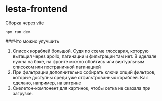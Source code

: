 # lesta-frontend

Сборка через [vite](https://vitejs.dev/)
```shell
npm run dev
```

###Что можно улучшить
1. Список кораблей большой. Судя по схеме глоссария, которую вытащил через apollo, пагинации  и фильтрации там нет. В иделале нужна на бэке, на фронте можно обойтись или виртуальным списоком или постраничной пагинацией
2. При фильтрации дополнительно собирать ключи опций фильтров, которые доступны среди уже отфильтрованных кораблей. Как сделано, например, на [витрине](https://ru.wargaming.net/shop/wows/vehicles/)
3. Скелетон-компонент для картинок, чтобы сетка не сказала при загрузке.

